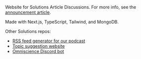 Website for Solutions Article Discussions. For more info, see the [announcement article](https://medium.com/solutions/introducing-article-discussions-42debdaa42f6).

Made with Next.js, TypeScript, Tailwind, and MongoDB.

Other Solutions repos:

- [RSS feed generator for our podcast](https://github.com/FOSSforlife/solutions)
- [Topic suggestion website](https://github.com/FOSSforlife/solutions-fider)
- [Omniscience Discord bot](https://github.com/FOSSforlife/omniscience)

